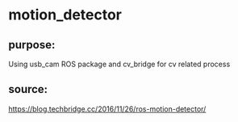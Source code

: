 # motion_detector
## purpose:
Using usb_cam ROS package and cv_bridge for cv related process

## source:
https://blog.techbridge.cc/2016/11/26/ros-motion-detector/
